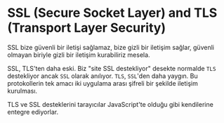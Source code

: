 # SSL (Secure Socket Layer) and TLS (Transport Layer Security)

SSL bize güvenli bir iletişi sağlamaz, bize gizli bir iletişim sağlar, güvenli olmayan biriyle gizli bir iletişim kurabiliriz mesela.

SSL, TLS'ten daha eski. Biz "site SSL destekliyor" desekte normalde `TLS` destekliyor ancak `SSL` olarak anılıyor. `TLS`, `SSL`'den daha yaygın. Bu protokollerin tek amacı iki uygulama arası şifreli bir şekilde iletişim kurulması.

TLS ve SSL desteklerini tarayıcılar JavaScript'te olduğu gibi kendilerine entegre ediyorlar.
